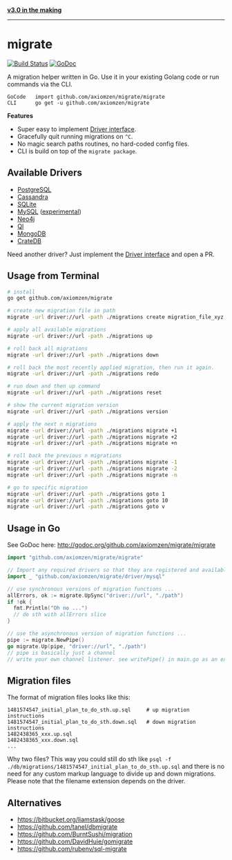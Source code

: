 __[v3.0 in the making](https://github.com/axiomzen/migrate/tree/v3.0-prev)__

---

# migrate

[![Build Status](https://travis-ci.org/axiomzen/migrate.svg?branch=master)](https://travis-ci.org/axiomzen/migrate)
[![GoDoc](https://godoc.org/github.com/axiomzen/migrate?status.svg)](https://godoc.org/github.com/axiomzen/migrate)

A migration helper written in Go. Use it in your existing Golang code 
or run commands via the CLI. 

```
GoCode   import github.com/axiomzen/migrate/migrate
CLI      go get -u github.com/axiomzen/migrate
```

__Features__

* Super easy to implement [Driver interface](http://godoc.org/github.com/axiomzen/migrate/driver#Driver).
* Gracefully quit running migrations on ``^C``.
* No magic search paths routines, no hard-coded config files.
* CLI is build on top of the ``migrate package``.


## Available Drivers

 * [PostgreSQL](driver/postgres)
 * [Cassandra](driver/cassandra)
 * [SQLite](driver/sqlite3)
 * [MySQL](driver/mysql) ([experimental](https://github.com/axiomzen/migrate/issues/1#issuecomment-58728186))
 * [Neo4j](driver/neo4j)
 * [Ql](driver/ql)
 * [MongoDB](driver/mongodb)
 * [CrateDB](driver/crate)

Need another driver? Just implement the [Driver interface](http://godoc.org/github.com/axiomzen/migrate/driver#Driver) and open a PR.


## Usage from Terminal

```bash
# install
go get github.com/axiomzen/migrate

# create new migration file in path
migrate -url driver://url -path ./migrations create migration_file_xyz

# apply all available migrations
migrate -url driver://url -path ./migrations up

# roll back all migrations
migrate -url driver://url -path ./migrations down

# roll back the most recently applied migration, then run it again.
migrate -url driver://url -path ./migrations redo

# run down and then up command
migrate -url driver://url -path ./migrations reset

# show the current migration version
migrate -url driver://url -path ./migrations version

# apply the next n migrations
migrate -url driver://url -path ./migrations migrate +1
migrate -url driver://url -path ./migrations migrate +2
migrate -url driver://url -path ./migrations migrate +n

# roll back the previous n migrations
migrate -url driver://url -path ./migrations migrate -1
migrate -url driver://url -path ./migrations migrate -2
migrate -url driver://url -path ./migrations migrate -n

# go to specific migration
migrate -url driver://url -path ./migrations goto 1
migrate -url driver://url -path ./migrations goto 10
migrate -url driver://url -path ./migrations goto v
```


## Usage in Go

See GoDoc here: http://godoc.org/github.com/axiomzen/migrate/migrate

```go
import "github.com/axiomzen/migrate/migrate"

// Import any required drivers so that they are registered and available
import _ "github.com/axiomzen/migrate/driver/mysql"

// use synchronous versions of migration functions ...
allErrors, ok := migrate.UpSync("driver://url", "./path")
if !ok {
  fmt.Println("Oh no ...")
  // do sth with allErrors slice
}

// use the asynchronous version of migration functions ...
pipe := migrate.NewPipe()
go migrate.Up(pipe, "driver://url", "./path")
// pipe is basically just a channel
// write your own channel listener. see writePipe() in main.go as an example.
```

## Migration files

The format of migration files looks like this:

```
1481574547_initial_plan_to_do_sth.up.sql     # up migration instructions
1481574547_initial_plan_to_do_sth.down.sql   # down migration instructions
1482438365_xxx.up.sql
1482438365_xxx.down.sql
...
```

Why two files? This way you could still do sth like 
``psql -f ./db/migrations/1481574547_initial_plan_to_do_sth.up.sql`` and there is no
need for any custom markup language to divide up and down migrations. Please note
that the filename extension depends on the driver.


## Alternatives

 * https://bitbucket.org/liamstask/goose
 * https://github.com/tanel/dbmigrate
 * https://github.com/BurntSushi/migration
 * https://github.com/DavidHuie/gomigrate
 * https://github.com/rubenv/sql-migrate


